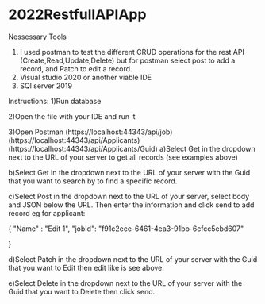 # 2022RestfullAPIApp
Nessessary Tools
1) I used postman to test the different CRUD operations for the rest API (Create,Read,Update,Delete) 
but for postman select post to add a record, and Patch to edit a record.
2) Visual studio 2020 or another viable IDE
3) SQl server 2019

Instructions:
1)Run database

2)Open the file with your IDE and run it

3)Open Postman 
(https://localhost:44343/api/job)
(https://localhost:44343/api/Applicants)
(https://localhost:44343/api/Applicants/Guid)
a)Select Get in the dropdown next to the URL of your server to get all records (see examples above)

b)Select Get in the dropdown next to the URL of your server with the Guid that you want to search by to find a specific record.

c)Select Post in the dropdown next to the URL of your server, select body and JSON below the URL. Then enter the information and click send to add record eg for applicant:

{
    "Name" : "Edit 1",
    "jobId": "f91c2ece-6461-4ea3-91bb-6cfcc5ebd607"
    
}

d)Select Patch in the dropdown next to the URL of your server with the Guid that you want to Edit then edit like is see above.

e)Select Delete in the dropdown next to the URL of your server with the Guid that you want to Delete then click send.
